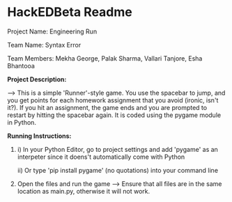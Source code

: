 # HackEDBeta Readme

Project Name: Engineering Run

Team Name: Syntax Error

Team Members: Mekha George, Palak Sharma, Vallari Tanjore, Esha Bhantooa


**Project Description:**

  --> This is a simple 'Runner'-style game. You use the spacebar to jump, 
      and you get points for each homework assignment that you avoid (ironic, isn't it?). 
      If you hit an assignment, the game ends and you are prompted to restart by hitting 
      the spacebar again. It is coded using the pygame module in Python.
      

**Running Instructions:**
  
  1. 
     i) In your Python Editor, go to project settings and add 'pygame' as an interpeter 
       since it doens't automatically come with Python
     
     ii) Or type 'pip install pygame' (no quotations) into your command line
    
  2. Open the files and run the game
    --> Ensure that all files are in the same location as main.py, 
        otherwise it will not work.
